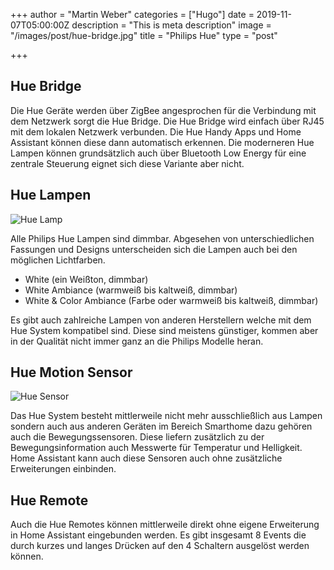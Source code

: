 +++
author = "Martin Weber"
categories = ["Hugo"]
date = 2019-11-07T05:00:00Z
description = "This is meta description"
image = "/images/post/hue-bridge.jpg"
title = "Philips Hue"
type = "post"

+++
## Hue Bridge

Die Hue Geräte werden über ZigBee angesprochen für die Verbindung mit dem Netzwerk sorgt die Hue Bridge. Die Hue Bridge wird einfach über RJ45 mit dem lokalen Netzwerk verbunden. Die Hue Handy Apps und Home Assistant können diese dann automatisch erkennen. Die moderneren Hue Lampen können grundsätzlich auch über Bluetooth Low Energy für eine zentrale Steuerung eignet sich diese Variante aber nicht.

## Hue Lampen
![Hue Lamp](/images/post/hue-cyan-closeup.jpg "Hue White and Color")

Alle Philips Hue Lampen sind dimmbar. Abgesehen von unterschiedlichen Fassungen und Designs unterscheiden sich die Lampen auch bei den möglichen Lichtfarben.

* White (ein Weißton, dimmbar)
* White Ambiance (warmweiß bis kaltweiß, dimmbar)
* White & Color Ambiance (Farbe oder warmweiß bis kaltweiß, dimmbar)

Es gibt auch zahlreiche Lampen von anderen Herstellern welche mit dem Hue System kompatibel sind. Diese sind meistens günstiger, kommen aber in der Qualität nicht immer ganz an die Philips Modelle heran.

## Hue Motion Sensor
![Hue Sensor](/images/post/hue-sensor.jpg "Hue Sensor")

Das Hue System besteht mittlerweile nicht mehr ausschließlich aus Lampen sondern auch aus anderen Geräten im Bereich Smarthome dazu gehören auch die Bewegungssensoren. Diese liefern zusätzlich zu der Bewegungsinformation auch Messwerte für Temperatur und Helligkeit. Home Assistant kann auch diese Sensoren auch ohne zusätzliche Erweiterungen einbinden.

## Hue Remote

Auch die Hue Remotes können mittlerweile direkt ohne eigene Erweiterung in Home Assistant eingebunden werden. Es gibt insgesamt 8 Events die durch kurzes und langes Drücken auf den 4 Schaltern ausgelöst werden können.